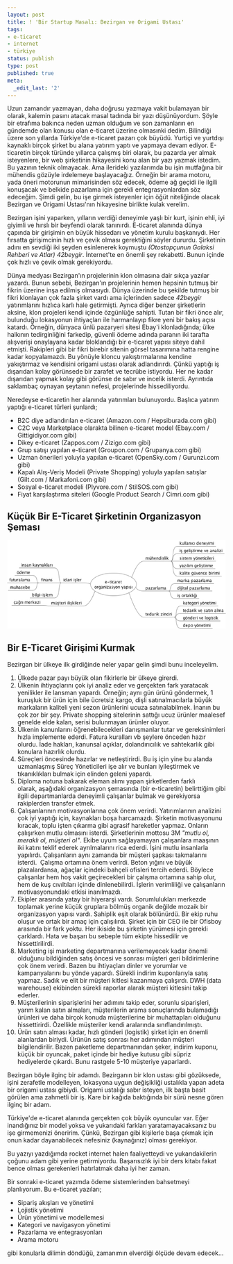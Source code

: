 ```yaml
---
layout: post
title: ! 'Bir Startup Masalı: Bezirgan ve Origami Ustası'
tags:
- e-ticaret
- internet
- türkiye
status: publish
type: post
published: true
meta:
  _edit_last: '2'
---
```


Uzun zamandır yazmayan, daha doğrusu yazmaya vakit bulamayan bir olarak, kalemin pasını atacak masal tadında bir yazı düşünüyordum. Şöyle bir etrafıma bakınca neden uzman olduğum ve son zamanların en gündemde olan konusu olan e-ticaret üzerine olmasınki dedim. Bilindiği üzere son yıllarda Türkiye'de e-ticaret pazarı çok büyüdü. Yurtiçi ve yurtdışı kaynaklı birçok şirket bu alana yatırım yaptı ve yapmaya devam ediyor. E-ticaretin birçok türünde yıllarca çalışmış biri olarak, bu pazarda yer almak isteyenlere, bir web şirketinin hikayesini konu alan bir yazı yazmak istedim. Bu yazının teknik olmayacak. Ama ilerideki yazılarımda bu işin mutfağına bir mühendis gözüyle irdelemeye başlayacağız. Örneğin bir arama motoru, yada öneri motorunun mimarisinden söz edecek, ödeme ağ geçidi ile ilgili konuşacak ve belkide pazarlama için gerekli entegrasyonlardan söz edeceğim. Şimdi gelin, bu işe girmek isteyenler için öğüt niteliğinde olacak Bezirgan ve Origami Ustası'nın hikayesine birlikte kulak verelim.

Bezirgan işini yaparken, yılların verdiği deneyimle yaşlı bir kurt, işinin ehli, iyi giyimli ve hırslı bir beyfendi olarak tanınırdı. E-ticaret alanında dünya çapında bir girişimin en büyük hissedarı ve yönetim kurulu başkanıydı. Her fırsatta girişimcinin hızlı ve çevik olması gerektiğini söyler dururdu. Şirketinin adını en sevdiği iki şeyden esinlenerek koymuştu *(Otostopçunun Galaksi Rehberi ve Atlar)* *42beygir*. İnternet'te en önemli şey rekabetti. Bunun içinde çok hızlı ve çevik olmak gerekiyordu.

Dünya medyası Bezirgan'ın projelerinin klon olmasına dair sıkça yazılar yazardı. Bunun sebebi, Bezirgan'ın projelerinin hemen hepsinin tutmuş bir fikrin üzerine inşa edilmiş olmasıydı. Dünya üzerinde bu şekilde tutmuş bir fikri klonlayan çok fazla şirket vardı ama içlerinden sadece *42beygir* yatırımlarını hızlıca karlı hale getirmişti. Ayrıca diğer benzer şirketlerin aksine, klon projeleri kendi içinde özgünlüğe sahipti. Tutan bir fikri önce alır, bulunduğu lokasyonun ihtiyaçları ile harmanlayıp fikre yeni bir bakış açısı katardı. Örneğin, dünyaca ünlü pazaryeri sitesi Ebay'i klonladığında; ülke halkının tedirginliğini farkedip, güvenli ödeme adında paranın iki tarafta alışverişi onaylayana kadar bloklandığı bir e-ticaret yapısı siteye dahil etmişti. Rakipleri gibi bir fikri birebir sitenin görsel tasarımına hatta rengine kadar kopyalamazdı. Bu yönüyle kloncu yakıştırmalarına kendine yakıştırmaz ve kendisini origami ustası olarak adlandırırdı. Çünkü yaptığı iş dışarıdan kolay görünsede bir zarafet ve tecrübe istiyordu. Her ne kadar dışarıdan yapmak kolay gibi görünse de sabır ve incelik isterdi. Ayrıntıda saklambaç oynayan şeytanın nefesi, projelerinde hissediliyordu.

Neredeyse e-ticaretin her alanında yatırımları bulunuyordu. Başlıca yatırım yaptığı e-ticaret türleri şunlardı;

 - B2C diye adlandırılan e-ticaret (Amazon.com / Hepsiburada.com gibi)
 - C2C veya Marketplace olarakta bilinen e-ticaret model (Ebay.com / Gittigidiyor.com gibi)
 - Dikey e-ticaret (Zappos.com / Zizigo.com gibi)
 - Grup satışı yapılan e-ticaret (Groupon.com / Grupanya.com gibi)
 - Uzman önerileri yoluyla yapılan e-ticaret (OpenSky.com / Gurunzi.com gibi)
 - Kapalı Alış-Veriş Modeli (Private Shopping) yoluyla yapılan satışlar (Gilt.com / Markafoni.com gibi)
 - Sosyal e-ticaret modeli (Plyvore.com / StilSOS.com gibi)
 - Fiyat karşılaştırma siteleri (Google Product Search / Cimri.com gibi)

## Küçük Bir E-Ticaret Şirketinin Organizasyon Şeması ##
![](/files/2012/07/e-commerce-organization-structure.png)


## Bir E-Ticaret Girişimi Kurmak ##

Bezirgan bir ülkeye ilk girdiğinde neler yapar gelin şimdi bunu inceleyelim.

1. Ülkede pazar payı büyük olan fikirlerle bir ülkeye girerdi.
2. Ülkenin ihtiyaçlarını çok iyi analiz eder ve gerçekten fark yaratacak yenilikler ile lansman yapardı. Örneğin; aynı gün ürünü göndermek, 1 kuruşluk bir ürün için bile ücretsiz kargo, dişli satınalmacılarla büyük markaların kaliteli yeni sezon ürünlerini ucuza satınalabilmek. 
İnanın bu çok zor bir şey. Private shopping sitelerinin sattığı ucuz ürünler maalesef genelde elde kalan, serisi bulunmayan ürünler oluyor.
3. Ülkenin kanunlarını öğrenebilecekleri danışmanlar tutar ve gereksinimleri hızla implemente ederdi. Fatura kuralları vb şeylere önceden hazır olurdu. İade hakları, kanunsal açıklar, dolandırıcılık ve sahtekarlık gibi konulara hazırlık olurdu.
4. Süreçleri öncesinde hazırlar ve netleştirirdi. Bu iş için yine bu alanda uzmanlaşmış Süreç Yöneticileri işe alır ve bunları iyileştirmek ve tıkanıklıkları bulmak için elinden geleni yapardı.
5. Diploma notuna bakarak eleman alımı yapan şirketlerden farklı olarak, aşağıdaki organizasyon şemasında (bir e-ticaretin) belirttiğim gibi ilgili departmanlarda deneyimli çalışanlar bulmak ve gerekiyorsa rakiplerden transfer etmek.
6. Çalışanlarının motivasyonlarına çok önem verirdi. Yatırımlarının analizini çok iyi yaptığı için, kaynakları boşa harcamazdı. Şirketin motivasyonunu kıracak, toplu işten çıkarma gibi agrasif hareketler yapmaz. Onların çalışırken mutlu olmasını isterdi. Şirketlerinin mottosu 3M *"mutlu ol, meraklı ol, müşteri ol"*. Ekibe uyum sağlayamayan çalışanlara maaşının iki katını teklif ederek ayrılmalarını rica ederdi. İşini mutlu insanlarla yapılırdı. Çalışanların aynı zamanda bir müşteri şapkası takmalarını isterdi.  Çalışma ortamına önem verirdi. Beton yığını ve büyük plazalardansa, ağaçlar içindeki bahçeli ofisleri tercih ederdi. Böylece çalışanlar hem hoş vakit geçirecekleri bir çalışma ortamına sahip olur, hem de kuş cıvıltıları içinde dinlenebilirdi. İşlerin verimliliği ve çalışanların motivasyonundaki etkisi inanılmazdı.
7. Ekipler arasında yatay bir hiyerarşi vardı. Sorumlulukları merkezde toplamak yerine küçük gruplara bölmüş organik değilde mozaik bir organizasyon yapısı vardı. Sahiplik eşit olarak bölünürdü. Bir ekip ruhu oluşur ve ortak bir amaç için çalışılırdı. Şirket için bir CEO ile bir Ofisboy arasında bir fark yoktu. Her ikiside bu şirketin yürümesi için gerekli çarklardı. Hata ve başarı bu sebeple tüm ekipte hissedilir ve hissettirilirdi.
8. Marketing işi marketing departmanına verilemeyecek kadar önemli olduğunu bildiğinden satış öncesi ve sonrası müşteri geri bildirimlerine çok önem verirdi. Bazen bu ihtiyaçları dinler ve yorumlar ve kampanyalarını bu yönde yapardı. Sürekli indirim kuponlarıyla satış yapmaz. Sadık ve elit bir müşteri kitlesi kazanmaya çalışırdı. DWH (data warehouse) ekibinden sürekli raporlar alarak müşteri kitlesini takip ederler.
9. Müşterilerinin siparişlerini her adımını takip eder, sorunlu siparişleri, yarım kalan satın almaları, müşterilerin arama sonuçlarında bulamadığı ürünleri ve daha birçok konuda müşterilerine bir muhattapları olduğunu hissettirirdi. Özellikle müşteriler kendi aralarında sınıflandırılmıştı.
10. Ürün satın alması kadar, hızlı gönderi (logistik) şirket için en önemli alanlardan biriydi. Ürünün satış sonrası her adımından müşteri bilgilendirilir. Bazen paketleme departmanından şeker, indirim kuponu, küçük bir oyuncak, paket içinde bir hediye kutusu gibi süpriz hediyelerde çıkardı. Bunu rastgele 5-10 müşteriye yaparlardı.

Bezirgan böyle ilginç bir adamdı. Bezirganın bir klon ustası gibi gözüksede, işini zerafetle modelleyen, lokasyona uygun değişikliği ustalıkla yapan adeta bir origami ustası gibiydi. Origami ustalığı sabır isteyen, ilk başta basit görülen ama zahmetli bir iş. Kare bir kağıda baktığında bir sürü nesne gören ilginç bir adam.

Türkiye'de e-ticaret alanında gerçekten çok büyük oyuncular var. Eğer inandığınız bir model yoksa ve yukarıdaki farkları yaratamayacaksanız bu işe girmemenizi öneririm. Çünkü, Bezirgan gibi kişilerle başa çıkmak için onun kadar dayanabilecek nefesiniz (kaynağınız) olması gerekiyor.

Bu yazıyı yazdığımda rocket internet halen faaliyetteydi ve yukarıdakilerin çoğunu adam gibi yerine getirmiyordu. Başarısızlık iyi bir ders kitabı fakat bence olması gerekenleri hatırlatmak daha iyi her zaman.

Bir sonraki e-ticaret yazımda ödeme sistemlerinden bahsetmeyi planlıyorum. Bu e-ticaret yazıları;

- Sipariş akışları ve yönetimi
- Lojistik yönetimi
- Ürün yönetimi ve modellemesi
- Kategori ve navigasyon yönetimi
- Pazarlama ve entegrasyonları
- Arama motoru
    

gibi konularla dilimin döndüğü, zamanımın elverdiği ölçüde devam edecek...

